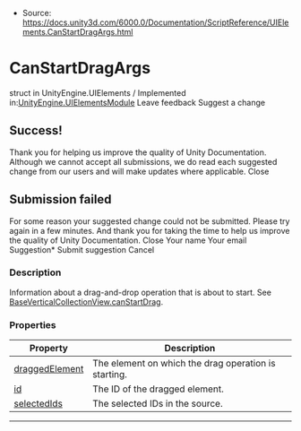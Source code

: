 * Source: https://docs.unity3d.com/6000.0/Documentation/ScriptReference/UIElements.CanStartDragArgs.html

# CanStartDragArgs
struct in UnityEngine.UIElements
/
Implemented in:[UnityEngine.UIElementsModule](https://docs.unity3d.com/6000.0/Documentation/ScriptReference/UnityEngine.UIElementsModule.html)
Leave feedback
Suggest a change
## Success!
Thank you for helping us improve the quality of Unity Documentation. Although we cannot accept all submissions, we do read each suggested change from our users and will make updates where applicable.
Close
## Submission failed
For some reason your suggested change could not be submitted. Please <a>try again</a> in a few minutes. And thank you for taking the time to help us improve the quality of Unity Documentation.
Close
Your name Your email Suggestion* Submit suggestion
Cancel
### Description
Information about a drag-and-drop operation that is about to start. See [BaseVerticalCollectionView.canStartDrag](https://docs.unity3d.com/6000.0/Documentation/ScriptReference/UIElements.BaseVerticalCollectionView-canStartDrag.html). 
### Properties
Property | Description  
---|---  
[draggedElement](https://docs.unity3d.com/6000.0/Documentation/ScriptReference/UIElements.CanStartDragArgs-draggedElement.html) |  The element on which the drag operation is starting.   
[id](https://docs.unity3d.com/6000.0/Documentation/ScriptReference/UIElements.CanStartDragArgs-id.html) |  The ID of the dragged element.   
[selectedIds](https://docs.unity3d.com/6000.0/Documentation/ScriptReference/UIElements.CanStartDragArgs-selectedIds.html) |  The selected IDs in the source.   
* * *
